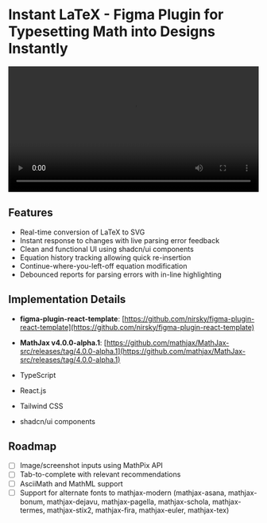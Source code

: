 # Instant LaTeX - Figma Plugin for Typesetting Math into Designs Instantly

<div align="center" width="100%">
  <video src="https://github.com/user-attachments/assets/e8417ab4-1e52-46ab-9a02-0655f5afe91b" width="100%" controls />
</div>


## Features

- Real-time conversion of LaTeX to SVG
- Instant response to changes with live parsing error feedback
- Clean and functional UI using shadcn/ui components
- Equation history tracking allowing quick re-insertion
- Continue-where-you-left-off equation modification
- Debounced reports for parsing errors with in-line highlighting

## Implementation Details

- **figma-plugin-react-template**: [https://github.com/nirsky/figma-plugin-react-template](https://github.com/nirsky/figma-plugin-react-template)
- **MathJax v4.0.0-alpha.1**: [https://github.com/mathjax/MathJax-src/releases/tag/4.0.0-alpha.1](https://github.com/mathjax/MathJax-src/releases/tag/4.0.0-alpha.1)
  
- TypeScript
- React.js
- Tailwind CSS
- shadcn/ui components


## Roadmap

- [ ] Image/screenshot inputs using MathPix API
- [ ] Tab-to-complete with relevant recommendations
- [ ] AsciiMath and MathML support
- [ ] Support for alternate fonts to mathjax-modern (mathjax-asana, mathjax-bonum, mathjax-dejavu, mathjax-pagella, mathjax-schola, mathjax-termes, mathjax-stix2, mathjax-fira, mathjax-euler, mathjax-tex)
